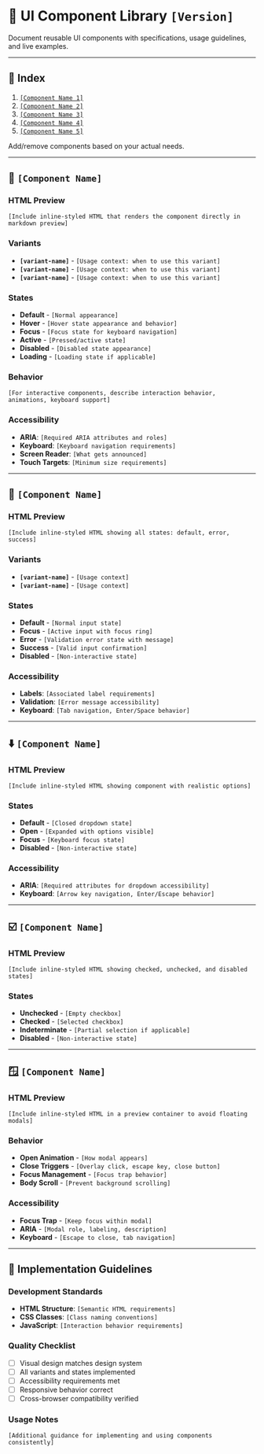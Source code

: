 # 🧩 UI Component Library `[Version]`

Document reusable UI components with specifications, usage guidelines, and live examples.

---

## 📁 Index

1. [`[Component Name 1]`](#component-name-1)
2. [`[Component Name 2]`](#component-name-2)
3. [`[Component Name 3]`](#component-name-3)
4. [`[Component Name 4]`](#component-name-4)
5. [`[Component Name 5]`](#component-name-5)

Add/remove components based on your actual needs.

---

## 🔘 `[Component Name]`

### HTML Preview

`[Include inline-styled HTML that renders the component directly in markdown preview]`

### Variants

- **`[variant-name]`** - `[Usage context: when to use this variant]`
- **`[variant-name]`** - `[Usage context: when to use this variant]`  
- **`[variant-name]`** - `[Usage context: when to use this variant]`

### States

- **Default** - `[Normal appearance]`
- **Hover** - `[Hover state appearance and behavior]`
- **Focus** - `[Focus state for keyboard navigation]`
- **Active** - `[Pressed/active state]`
- **Disabled** - `[Disabled state appearance]`
- **Loading** - `[Loading state if applicable]`

### Behavior
`[For interactive components, describe interaction behavior, animations, keyboard support]`

### Accessibility
- **ARIA**: `[Required ARIA attributes and roles]`
- **Keyboard**: `[Keyboard navigation requirements]`
- **Screen Reader**: `[What gets announced]`
- **Touch Targets**: `[Minimum size requirements]`

---

## 📝 `[Component Name]`

### HTML Preview

`[Include inline-styled HTML showing all states: default, error, success]`

### Variants

- **`[variant-name]`** - `[Usage context]`
- **`[variant-name]`** - `[Usage context]`

### States

- **Default** - `[Normal input state]`
- **Focus** - `[Active input with focus ring]`
- **Error** - `[Validation error state with message]`
- **Success** - `[Valid input confirmation]`
- **Disabled** - `[Non-interactive state]`

### Accessibility
- **Labels**: `[Associated label requirements]`
- **Validation**: `[Error message accessibility]`
- **Keyboard**: `[Tab navigation, Enter/Space behavior]`

---

## ⬇️ `[Component Name]`

### HTML Preview

`[Include inline-styled HTML showing component with realistic options]`

### States

- **Default** - `[Closed dropdown state]`
- **Open** - `[Expanded with options visible]`
- **Focus** - `[Keyboard focus state]`
- **Disabled** - `[Non-interactive state]`

### Accessibility
- **ARIA**: `[Required attributes for dropdown accessibility]`
- **Keyboard**: `[Arrow key navigation, Enter/Escape behavior]`

---

## ☑️ `[Component Name]`

### HTML Preview

`[Include inline-styled HTML showing checked, unchecked, and disabled states]`

### States

- **Unchecked** - `[Empty checkbox]`
- **Checked** - `[Selected checkbox]`
- **Indeterminate** - `[Partial selection if applicable]`
- **Disabled** - `[Non-interactive state]`

---

## 🪟 `[Component Name]`

### HTML Preview

`[Include inline-styled HTML in a preview container to avoid floating modals]`

### Behavior

- **Open Animation** - `[How modal appears]`
- **Close Triggers** - `[Overlay click, escape key, close button]`
- **Focus Management** - `[Focus trap behavior]`
- **Body Scroll** - `[Prevent background scrolling]`

### Accessibility
- **Focus Trap** - `[Keep focus within modal]`
- **ARIA** - `[Modal role, labeling, description]`
- **Keyboard** - `[Escape to close, tab navigation]`

---

## 📎 Implementation Guidelines

### Development Standards
- **HTML Structure**: `[Semantic HTML requirements]`
- **CSS Classes**: `[Class naming conventions]`
- **JavaScript**: `[Interaction behavior requirements]`

### Quality Checklist
- [ ] Visual design matches design system
- [ ] All variants and states implemented
- [ ] Accessibility requirements met
- [ ] Responsive behavior correct
- [ ] Cross-browser compatibility verified

### Usage Notes
`[Additional guidance for implementing and using components consistently]`